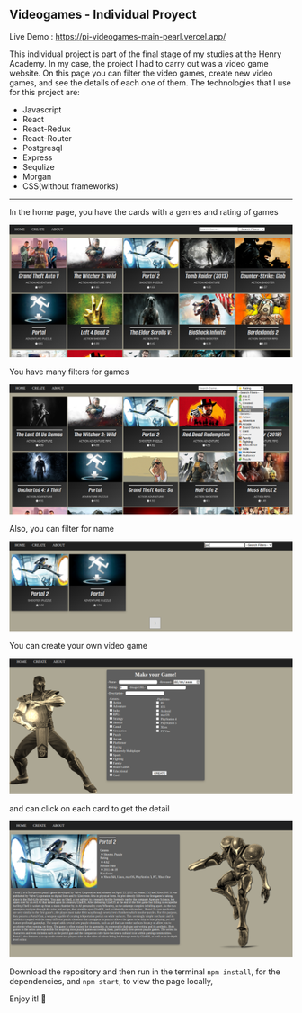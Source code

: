 ## Videogames - Individual Proyect

Live Demo : https://pi-videogames-main-pearl.vercel.app/

This individual project is part of the final stage of my studies at the Henry Academy.
In my case, the project I had to carry out was a video game website.
On this page you can filter the video games, create new video games, and see the details of each one of them.
The technologies that I use for this project are:
- Javascript
- React
- React-Redux
- React-Router
- Postgresql
- Express
- Sequlize
- Morgan
- CSS(without frameworks)

------------


In the home page, you have the cards with a genres and rating of games

![Home](https://github.com/EduHz/PI-Videogames-main/blob/main/readme%20images/1.png?raw=true)

You have many filters for games

![SearchBar](https://github.com/EduHz/PI-Videogames-main/blob/main/readme%20images/3.png?raw=true)

Also, you can filter for name

![Filter](https://github.com/EduHz/PI-Videogames-main/blob/main/readme%20images/2.png?raw=true)

You can create your own video game

![Create](https://github.com/EduHz/PI-Videogames-main/blob/main/readme%20images/4.png?raw=true)

and can click on each card to get the detail

![Create](https://github.com/EduHz/PI-Videogames-main/blob/main/readme%20images/5.png?raw=true)

Download the repository and then run in the terminal `npm install`, for the dependencies, and `npm start`, to view the page locally,

Enjoy it! 🙂

